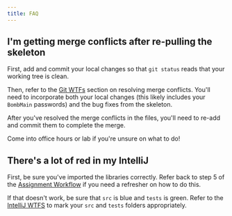 ```yaml
---
title: FAQ
---
```


## I'm getting merge conflicts after re-pulling the skeleton

First, add and commit your local changes so that `git status` reads that your working
tree is clean.

Then, refer to the [Git WTFs](../../guides/git/wtfs.md) section on resolving merge
conflicts. You'll need to incorporate both your local changes (this likely
includes your `BombMain` passwords) and the bug fixes
from the skeleton.

After you've resolved the merge conflicts in the files, you'll need to re-add and commit them
to complete the merge.

Come into office hours or lab if you're unsure on what to do!

## There's a lot of red in my IntelliJ

First, be sure you've imported the libraries correctly. Refer back to step 5 of the
[Assignment Workflow](../../guides/assignment-workflow/index.md#opening-in-intellij)
if you need a refresher on how to do this.

If that doesn't work, be sure that `src` is blue and `tests` is green. Refer to
the [IntelliJ WTFS](../../resources/guides/intellij/wtfs/index.md)
to mark your `src` and `tests` folders appropriately.
